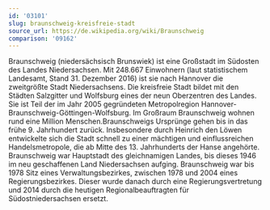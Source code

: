 ```yaml
---
id: '03101'
slug: braunschweig-kreisfreie-stadt
source_url: https://de.wikipedia.org/wiki/Braunschweig
comparison: '09162'
---
```


Braunschweig (niedersächsisch Brunswiek) ist eine Großstadt im Südosten des Landes Niedersachsen. Mit 248.667 Einwohnern (laut statistischem Landesamt, Stand 31. Dezember 2016) ist sie nach Hannover die zweitgrößte Stadt Niedersachsens. Die kreisfreie Stadt bildet mit den Städten Salzgitter und Wolfsburg eines der neun Oberzentren des Landes. Sie ist Teil der im Jahr 2005 gegründeten Metropolregion Hannover-Braunschweig-Göttingen-Wolfsburg. Im Großraum Braunschweig wohnen rund eine Million Menschen.Braunschweigs Ursprünge gehen bis in das frühe 9. Jahrhundert zurück. Insbesondere durch Heinrich den Löwen entwickelte sich die Stadt schnell zu einer mächtigen und einflussreichen Handelsmetropole, die ab Mitte des 13. Jahrhunderts der Hanse angehörte. Braunschweig war Hauptstadt des gleichnamigen Landes, bis dieses 1946 im neu geschaffenen Land Niedersachsen aufging. Braunschweig war bis 1978 Sitz eines Verwaltungsbezirkes, zwischen 1978 und 2004 eines Regierungsbezirkes. Dieser wurde danach durch eine Regierungsvertretung und 2014 durch die heutigen Regionalbeauftragten für Südostniedersachsen ersetzt.

